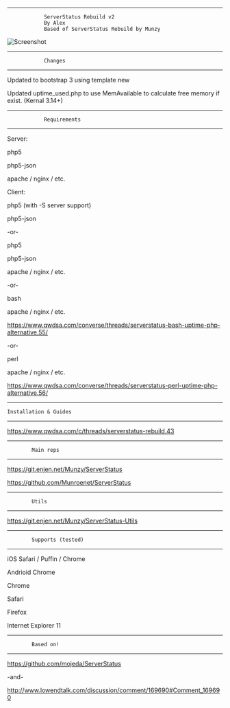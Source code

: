 -----------------------------------------------

                ServerStatus Rebuild v2
                By Alex
				Based of ServerStatus Rebuild by Munzy
                


![Screenshot](https://www.cameronmunroe.com/u/2015-10-29_11-30-11.png)

-----------------------------------------------

                Changes
                
-----------------------------------------------
Updated to bootstrap 3 using template new

Updated uptime_used.php to use MemAvailable to calculate free memory if exist. (Kernal 3.14+)


-----------------------------------------------

                Requirements
                
-----------------------------------------------

Server: 

php5

php5-json

apache / nginx / etc.



Client:

php5 (with -S server support)

php5-json

-or-

php5

php5-json

apache / nginx / etc.


-or-

bash 

apache / nginx / etc.


https://www.qwdsa.com/converse/threads/serverstatus-bash-uptime-php-alternative.55/

-or-

perl

apache / nginx / etc.

https://www.qwdsa.com/converse/threads/serverstatus-perl-uptime-php-alternative.56/


-----------------------------------------------

    Installation & Guides
            
-----------------------------------------------

https://www.qwdsa.com/c/threads/serverstatus-rebuild.43

-----------------------------------------------

            Main reps
            
-----------------------------------------------

https://git.enjen.net/Munzy/ServerStatus

https://github.com/Munroenet/ServerStatus

-----------------------------------------------

            Utils
            
-----------------------------------------------

https://git.enjen.net/Munzy/ServerStatus-Utils


-----------------------------------------------

            Supports (tested)
            
-----------------------------------------------

iOS Safari / Puffin / Chrome

Andrioid Chrome

Chrome 

Safari

Firefox

Internet Explorer 11


-----------------------------------------------

            Based on!
            
-----------------------------------------------

https://github.com/mojeda/ServerStatus

-and-

http://www.lowendtalk.com/discussion/comment/169690#Comment_169690

